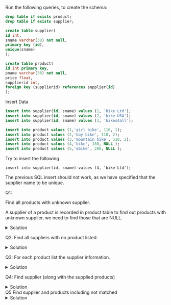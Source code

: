 Run the following queries, to create the schema:
```sql
drop table if exists product;
drop table if exists supplier;

create table supplier(
id int,
sname varchar(30) not null,
primary key (id),
unique(sname)
);

create table product(
id int primary key, 
pname varchar(30) not null,
price float,
supplierid int,
foreign key (supplierid) references supplier(id)
);
```
Insert Data
```sql
insert into supplier(id, sname) values (1, 'bike Ltd');
insert into supplier(id, sname) values (2, 'bike USA');
insert into supplier(id, sname) values (3, 'bikes4all');

insert into product values (1,'girl bike', 110, 1);
insert into product values (2,'boy bike', 110, 2);
insert into product values (3,'mountain bike', 510, 2);
insert into product values (4,'bike', 180, NULL );
insert into product values (5,'ebike', 280, NULL );
```
Try to insert the following
```
insert into supplier(id, sname) values (4, 'bike Ltd');
```
The previous SQL insert should not work, as we have specified that  the supplier name to be unique.


Q1:

Find all products with unknown supplier.

A supplier of a product is recorded in product table
to find out products with unknown supplier, we need to find those that are NULL.
<details>
  <summary>Solution</summary>

```sql
  SELECT * from product where supplierid IS NULL
```  
</details>
  
Q2:
Find all suppliers with no product listed.
<details>
  <summary>Solution</summary>

  ```sql
SELECT * from Supplier s
WHERE NOT exists (select * from product p
	where p.supplierid=s.id)
``` 

</details> 

Q3:
For each product list the supplier information.

<details>
  <summary>Solution</summary>

```sql
SELECT *
FROM   supplier s, Product p
WHERE  s.id = p.supplierid
 ```
Another way to write the above query
is by using join clause, as follow:
  
```sql
select * from product p 
join supplier s 
on p.supplierid=s.id;
```
 However, running the above query, you are not returning
information about Products with no supplier information (e.g., products with id 4 and 5).
```sql
  select * from product p 
left outer join supplier s 
on p.supplierid=s.id;
```
  
 </details> 
 
 Q4:
Find supplier (along with the supplied products)

<details>
  <summary>Solution</summary>

```sql
select * from product p
right outer join supplier s 
on p.supplierid=s.id;
```
</details>
  Q5
Find supplier and products including not matched
<details>
  <summary>Solution</summary>

```sql
  select * from product p 
full outer join supplier s 
on p.supplierid=s.id;
```
Mysql does not support full outer join. It is can executed as follow:
```sql
  select * from product p 
left outer join supplier s 
on p.supplierid=s.id
union
select * from product p 
right outer join supplier s 
on p.supplierid=s.id;
```
  </details>
  
